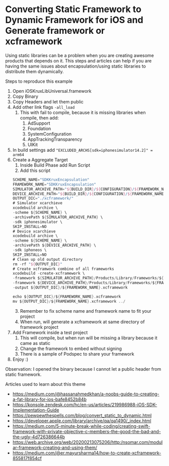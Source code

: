 # Converting Static Framework to Dynamic Framework for iOS and Generate framework or xcframework

Using static libraries can be a problem when you are creating awesome products that depends on it. This steps and articles can help if you are having the same issues about encapsulation/using static libraries to distribute them dynamically.  

Steps to reproduce this example

1. Open iOSKruxLibUniversal.framework 
2. Copy Binary
3. Copy Headers and let them public
4. Add other link flags ```-all_load```
    1. This with fail to compile, because it is missing libraries when compile, then add:
        1. AdSupport
        2. Foundation
        3. SystemConfiguration
        4. AppTrackingTransparency
        5. UIKit
5. In build settings add ```"EXCLUDED_ARCHS[sdk=iphonesimulator14.2]" = arm64```
6. Create a Aggregate Target
    1. Inside Build Phase add Run Script
    2. Add this script
    ```swift
    SCHEME_NAME="SDKKruxEncapsulation"
    FRAMEWORK_NAME="SDKKruxEncapsulation"
    SIMULATOR_ARCHIVE_PATH="${BUILD_DIR}/${CONFIGURATION}/${FRAMEWORK_NAME}-iphonesimulator.xcarchive"
    DEVICE_ARCHIVE_PATH="${BUILD_DIR}/${CONFIGURATION}/${FRAMEWORK_NAME}-iphoneos.xcarchive"
    OUTPUT_DIC="./xcframework/"
    # Simulator xcarchieve
    xcodebuild archive \
    -scheme ${SCHEME_NAME} \
    -archivePath ${SIMULATOR_ARCHIVE_PATH} \
    -sdk iphonesimulator \
    SKIP_INSTALL=NO
    # Device xcarchieve
    xcodebuild archive \
    -scheme ${SCHEME_NAME} \
    -archivePath ${DEVICE_ARCHIVE_PATH} \
    -sdk iphoneos \
    SKIP_INSTALL=NO
    # Clean up old output directory
    rm -rf "${OUTPUT_DIC}"
    # Create xcframwork combine of all frameworks
    xcodebuild -create-xcframework \
    -framework ${SIMULATOR_ARCHIVE_PATH}/Products/Library/Frameworks/${FRAMEWORK_NAME}.framework \
    -framework ${DEVICE_ARCHIVE_PATH}/Products/Library/Frameworks/${FRAMEWORK_NAME}.framework \
    -output ${OUTPUT_DIC}/${FRAMEWORK_NAME}.xcframework

    echo ${OUTPUT_DIC}/${FRAMEWORK_NAME}.xcframework
    mv ${OUTPUT_DIC}/${FRAMEWORK_NAME}.xcframework ../
    ```
    3. Remember to fix scheme name and framework name to fit your project
    4. When run, will generate a xcframework at same directory of framework project
6. Add Framework inside a test project
    1. This will compile, but when run will be missing a library because it came as static
    2. Change the framework to embed without signing
    3. There is a sample of Podspec to share your framework
7. Enjoy :) 

Observation: I opened the binary because I cannot let a public header from static framework.

Articles used to learn about this theme  
- https://medium.com/@hassanahmedkhan/a-noobs-guide-to-creating-a-fat-library-for-ios-bafe8452b84b
- https://konsole.zendesk.com/hc/en-us/articles/219986988-iOS-SDK-Implementation-Guide
- https://pewpewthespells.com/blog/convert_static_to_dynamic.html
- https://developer.apple.com/library/archive/qa/qa1490/_index.html
- https://medium.com/5-minute-break-while-coding/creating-swift-framework-with-private-objective-c-members-the-good-the-bad-and-the-ugly-4d726386644b
- https://web.archive.org/web/20200213075206/http:/nsomar.com/modular-framework-creating-and-using-them/
- https://medium.com/@er.mayursharma14/how-to-create-xcframework-855817f854cf

